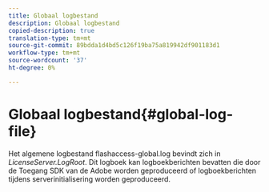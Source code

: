 ```yaml
---
title: Globaal logbestand
description: Globaal logbestand
copied-description: true
translation-type: tm+mt
source-git-commit: 89bdda1d4bd5c126f19ba75a819942df901183d1
workflow-type: tm+mt
source-wordcount: '37'
ht-degree: 0%

---
```



# Globaal logbestand{#global-log-file}

Het algemene logbestand flashaccess-global.log bevindt zich in *LicenseServer.LogRoot*. Dit logboek kan logboekberichten bevatten die door de Toegang SDK van de Adobe worden geproduceerd of logboekberichten tijdens serverinitialisering worden geproduceerd.
